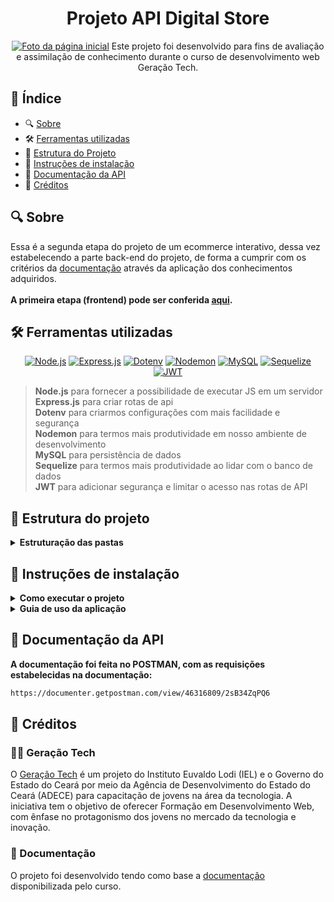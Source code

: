 <div align="center">
  <h1>Projeto API Digital Store</h1>
  <a href="https://rymelo.github.io/Projeto-DS-Frontend/" target="_blank"><img alt="Foto da página inicial" src="https://github.com/user-attachments/assets/afffdc20-78ab-41d3-b751-f515eb468990"></a>
Este projeto foi desenvolvido para fins de avaliação e assimilação de conhecimento durante o curso de desenvolvimento web Geração Tech. 
</div>

## 📑 Índice

- 🔍 [Sobre](#sobre)
- 🛠️ [Ferramentas utilizadas](#%EF%B8%8F-ferramentas-utilizadas)
- 📁 [Estrutura do Projeto](#-estrutura-do-projeto)
- 🚀 [Instruções de instalação](#-instruções-de-instalação)
- 📄 [Documentação da API](#-documentação-da-api)
- 🙌 [Créditos](#-créditos)


## 🔍 Sobre
Essa é a segunda etapa do projeto de um ecommerce interativo, dessa vez estabelecendo a parte back-end do projeto, de forma a cumprir com os critérios da [documentação](#créditos) através da aplicação dos conhecimentos adquiridos.</br></br>
**A primeira etapa (frontend) pode ser conferida [aqui](https://github.com/Rymelo/Projeto-DS-Frontend).**

## 🛠️ Ferramentas utilizadas
<div align="center">
  
<a href="https://nodejs.org/pt-br/" target="_blank">![Node.js](https://img.shields.io/badge/Node.js-339933?style=for-the-badge&logo=node.js&logoColor=white)</a>
<a href="https://expressjs.com/pt-br/" target="_blank">![Express.js](https://img.shields.io/badge/Express.js-000000?style=for-the-badge&logo=express&logoColor=white)</a>
<a href="https://www.npmjs.com/package/dotenv" target="_blank">![Dotenv](https://img.shields.io/badge/Dotenv-ECD53F?style=for-the-badge&logo=dotenv&logoColor=black)</a>
<a href="https://nodemon.io/" target="_blank">![Nodemon](https://img.shields.io/badge/Nodemon-76D04B?style=for-the-badge&logo=nodemon&logoColor=white)</a>
<a href="https://www.mysql.com/" target="_blank">![MySQL](https://img.shields.io/badge/MySQL-4479A1?style=for-the-badge&logo=mysql&logoColor=white)</a>
<a href="https://sequelize.org/" target="_blank">![Sequelize](https://img.shields.io/badge/Sequelize-52B0E7?style=for-the-badge&logo=sequelize&logoColor=white)</a>
<a href="https://jwt.io/" target="_blank">![JWT](https://img.shields.io/badge/JWT-000000?style=for-the-badge&logo=json-web-tokens&logoColor=white)</a>


</div>



>  **Node.js** para fornecer a possibilidade de executar JS em um servidor</br>
>  **Express.js** para criar rotas de api</br>
>  **Dotenv** para criarmos configurações com mais facilidade e segurança</br>
>  **Nodemon** para termos mais produtividade em nosso ambiente de desenvolvimento</br>
>  **MySQL** para persistência de dados</br>
>  **Sequelize** para termos mais produtividade ao lidar com o banco de dados </br>
>  **JWT** para adicionar segurança e limitar o acesso nas rotas de API

## 📁 Estrutura do projeto


<details>
  <summary><strong>Estruturação das pastas</strong></summary>

### Dos diretórios principais do projeto:
```
project-root/
├── src/
│   ├── config/
│   ├── controllers/
│   ├── database/
│   ├── middleware/
│   ├── models/
│   ├── routes/
│   ├── app.js
│   └── server.js
├── .env
├── .gitignore
└── package.json
```

</details>

## 🚀 Instruções de instalação
<details>
  <summary><strong>Como executar o projeto</strong></summary>

1.  **Clonar o repositório:**
    * Crie uma pasta na área de trabalho
    * Abra o terminal do seu editor de código ou terminal GIT
    
    ```bash
    git clone https://github.com/Rymelo/Projeto-DS-Backend
    ```

2.  **Configure o banco de dados:**
    * Crie um novo banco de dados mySQL chamado `DSBackend` com as seguintes especificações:
    ```
    DB_USER=root
    DB_PASSWORD=admin
    DB_HOST=localhost
    DB_PORT=3306
    DB_NAME=DSBackend
    ```
    * O arquivo connections na pasta config mostra toda a configuração necessária

3.  **Entre na pasta do projeto:**

    ```bash
    cd Projeto-DS-Backend
    ```

4.  **Instale as dependências:**

    ```bash
    npm install
    ```

5.  **Estabeleça a criação das tabelas:**

    ```bash
    cd database
    node sync.js
    ```

6.  **Execute o projeto localmente:**

    ```bash
    npm start
    ```

7.  **Utilize a ferramenta para teste de APIs**
   * Ferramentas como [postman](https://www.postman.com/) ou [insomnia](https://insomnia.rest/)
   * O projeto foi feito conforme a documentação, então as configurações das rotas são as mesmas, estando todas detalhadas [aqui](https://github.com/digitalcollegebr/projeto-backend)


</details>

<details>
  <summary><strong>Guia de uso da aplicação</strong></summary>
  
  </br>
  
  **Na aplicação, todas as rotas exceto GET e CREATE de User utilizam JWT. Portanto, para o teste total da aplicação é necessário:**
  
1.  **Criar o usuário:**
    * Abra a ferramenta de teste de API e crie um http request do tipo post
    * Insira a rota http://localhost:3000/v1/user na URL Preview
    * Crie o usuário conforme o payload em json:

    ```json
    {
      "firstname": "user firstname",
      "surname": "user surname",
      "email": "user@mail.com",
      "password": "123@123",
      "confirmPassword": "123@123",
    }  
    ```

2.  **Autenticar TOKEN:**
    * Crie um http request do tipo post
    * Insira a rota http://localhost:3000/v1/user/token na URL Preview
    * Faça o login conforme as informações do usuário criado, com o payload em json:

    ```json
    {
      "email": "user@mail.com",
      "password": "123@123",
    }  
    ```
    
    * Será gerado um token como resposta
    * Para todas as outras rotas que serão criadas, basta inserir nos headers:
    * Authorization: bearer 'inserir-token-gerado'
    * Dessa forma a api pode ser usada livremente

</details>

## 📄 Documentação da API
**A documentação foi feita no POSTMAN, com as requisições estabelecidas na documentação:**
  ```bash
  https://documenter.getpostman.com/view/46316809/2sB34ZqPQ6
  ```

## 🙌 Créditos

### 👨‍🏫 Geração Tech
O [Geração Tech](https://geracaotech.iel-ce.org.br/) é um projeto do Instituto Euvaldo Lodi (IEL) e o Governo do Estado do Ceará por meio da Agência de Desenvolvimento do Estado do Ceará (ADECE) para capacitação de jovens na área da tecnologia. 
A iniciativa tem o objetivo de oferecer Formação em Desenvolvimento Web, com ênfase no protagonismo dos jovens no mercado da tecnologia e inovação.

### 📄 Documentação
O projeto foi desenvolvido tendo como base a [documentação](https://github.com/digitalcollegebr/projeto-backend) disponibilizada pelo curso.
